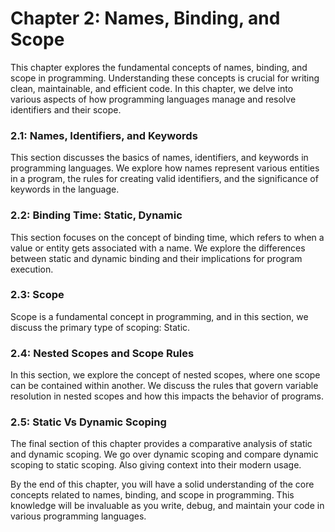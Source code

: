 # Chapter 2: Names, Binding, and Scope

This chapter explores the fundamental concepts of names, binding, and scope in programming. Understanding these concepts is crucial for writing clean, maintainable, and efficient code. In this chapter, we delve into various aspects of how programming languages manage and resolve identifiers and their scope.

### 2.1: Names, Identifiers, and Keywords

This section discusses the basics of names, identifiers, and keywords in programming languages. We explore how names represent various entities in a program, the rules for creating valid identifiers, and the significance of keywords in the language.

### 2.2: Binding Time: Static, Dynamic

This section focuses on the concept of binding time, which refers to when a value or entity gets associated with a name. We explore the differences between static and dynamic binding and their implications for program execution.

### 2.3: Scope

Scope is a fundamental concept in programming, and in this section, we discuss the primary type of scoping: Static. 

### 2.4: Nested Scopes and Scope Rules

In this section, we explore the concept of nested scopes, where one scope can be contained within another. We discuss the rules that govern variable resolution in nested scopes and how this impacts the behavior of programs.

### 2.5: Static Vs Dynamic Scoping

The final section of this chapter provides a comparative analysis of static and dynamic scoping. We go over dynamic scoping and compare dynamic scoping to static scoping. Also giving context into their modern usage. 

By the end of this chapter, you will have a solid understanding of the core concepts related to names, binding, and scope in programming. This knowledge will be invaluable as you write, debug, and maintain your code in various programming languages.
